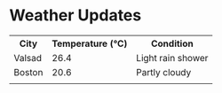 # Weather Updates

<!-- WEATHER-UPDATE-START -->
<table><tr><th>City</th><th>Temperature (°C)</th><th>Condition</th></tr><tr><td>Valsad</td><td>26.4</td><td>Light rain shower</td></tr><tr><td>Boston</td><td>20.6</td><td>Partly cloudy</td></tr><tr><td></td><td></td><td></td></tr></table>
<!-- WEATHER-UPDATE-END -->

